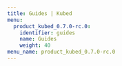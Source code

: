 ```yaml
---
title: Guides | Kubed
menu:
  product_kubed_0.7.0-rc.0:
    identifier: guides
    name: Guides
    weight: 40
menu_name: product_kubed_0.7.0-rc.0
---
```


